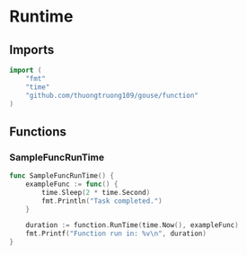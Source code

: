 # Runtime

## Imports

```go
import (
	"fmt"	"time"	"github.com/thuongtruong109/gouse/function")
```
## Functions


### SampleFuncRunTime

```go
func SampleFuncRunTime() {
	exampleFunc := func() {
		time.Sleep(2 * time.Second)
		fmt.Println("Task completed.")
	}

	duration := function.RunTime(time.Now(), exampleFunc)
	fmt.Printf("Function run in: %v\n", duration)
}```
